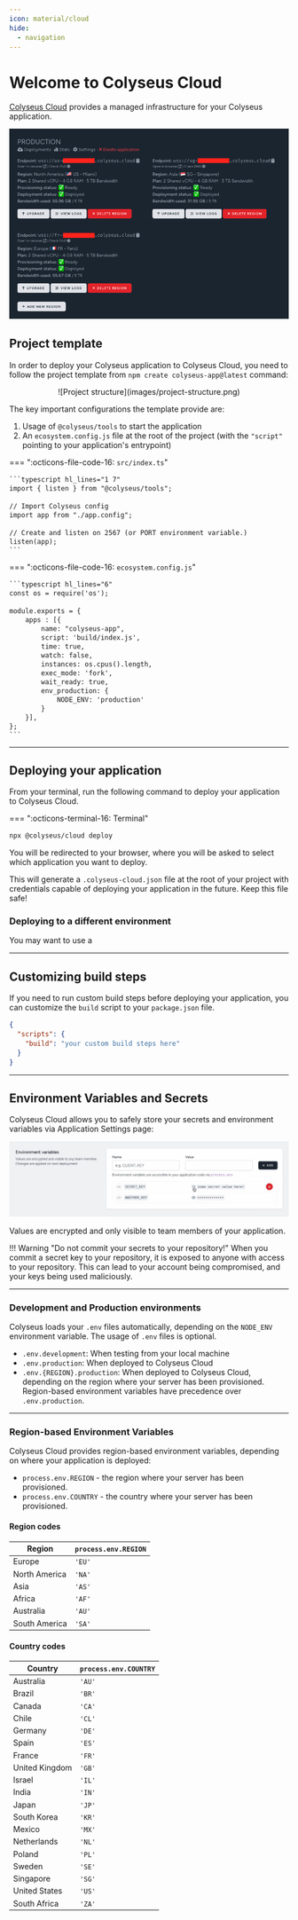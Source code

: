 ```yaml
---
icon: material/cloud
hide:
  - navigation
---
```


# Welcome to Colyseus Cloud

[Colyseus Cloud](https://cloud.colyseus.io/) provides a managed infrastructure for your Colyseus application.

![Colyseus Cloud Dashboard](images/dashboard.png)

## Project template

In order to deploy your Colyseus application to Colyseus Cloud, you need to follow the project template from `npm create colyseus-app@latest` command:

<center>
![Project structure](images/project-structure.png)
</center>

The key important configurations the template provide are:

1. Usage of `@colyseus/tools` to start the application
2. An `ecosystem.config.js` file at the root of the project (with the `"script"` pointing to your application's entrypoint)

=== ":octicons-file-code-16: `src/index.ts`"

    ```typescript hl_lines="1 7"
    import { listen } from "@colyseus/tools";

    // Import Colyseus config
    import app from "./app.config";

    // Create and listen on 2567 (or PORT environment variable.)
    listen(app);
    ```

=== ":octicons-file-code-16: `ecosystem.config.js`"

    ```typescript hl_lines="6"
    const os = require('os');

    module.exports = {
        apps : [{
            name: "colyseus-app",
            script: 'build/index.js',
            time: true,
            watch: false,
            instances: os.cpus().length,
            exec_mode: 'fork',
            wait_ready: true,
            env_production: {
                NODE_ENV: 'production'
            }
        }],
    };
    ```

---

## Deploying your application

From your terminal, run the following command to deploy your application to Colyseus Cloud.

=== ":octicons-terminal-16: Terminal"

``` bash
npx @colyseus/cloud deploy
```

You will be redirected to your browser, where you will be asked to select which application you want to deploy.

This will generate a `.colyseus-cloud.json` file at the root of your project with credentials capable of deploying your application in the future. Keep this file safe!

### Deploying to a different environment

You may want to use a


---

## Customizing build steps

If you need to run custom build steps before deploying your application, you can customize the `build` script to your `package.json` file.

```json hl_lines="3"
{
  "scripts": {
    "build": "your custom build steps here"
  }
}
```

---

## Environment Variables and Secrets

Colyseus Cloud allows you to safely store your secrets and environment variables via Application Settings page:

![Environment Variables](images/environment-variables.png)

Values are encrypted and only visible to team members of your application.

!!! Warning "Do not commit your secrets to your repository!"
    When you commit a secret key to your repository, it is exposed to anyone with access to your repository. This can lead to your account being compromised, and your keys being used maliciously.

---

### Development and Production environments

Colyseus loads your `.env` files automatically, depending on the `NODE_ENV` environment variable. The usage of `.env` files is optional.

- `.env.development`: When testing from your local machine
- `.env.production`: When deployed to Colyseus Cloud
- `.env.{REGION}.production`: When deployed to Colyseus Cloud, depending on the region where your server has been provisioned. Region-based environment variables have precedence over `.env.production`.

---

### Region-based Environment Variables

Colyseus Cloud provides region-based environment variables, depending on where your application is deployed:

- `process.env.REGION` - the region where your server has been provisioned.
- `process.env.COUNTRY` - the country where your server has been provisioned.

#### Region codes

| Region | `process.env.REGION` |
|-|-|
| Europe | `'EU'` |
| North America | `'NA'` |
| Asia | `'AS'` |
| Africa | `'AF'` |
| Australia | `'AU'` |
| South America | `'SA'` |

#### Country codes

| Country | `process.env.COUNTRY` |
|-|-|
| Australia | `'AU'` |
| Brazil | `'BR'` |
| Canada | `'CA'` |
| Chile | `'CL'` |
| Germany | `'DE'` |
| Spain | `'ES'` |
| France | `'FR'` |
| United Kingdom | `'GB'` |
| Israel | `'IL'` |
| India | `'IN'` |
| Japan | `'JP'` |
| South Korea | `'KR'` |
| Mexico | `'MX'` |
| Netherlands | `'NL'` |
| Poland | `'PL'` |
| Sweden | `'SE'` |
| Singapore | `'SG'` |
| United States | `'US'` |
| South Africa | `'ZA'` |